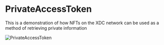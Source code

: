 # PrivateAccessToken
This is a demonstration  of how NFTs on the XDC network can be used as a method of retrieving private information


![PrivateAccessToken](https://user-images.githubusercontent.com/16103963/152224651-a5dfd46c-1982-45b2-8e41-1ee3b6ff1eb4.png)
